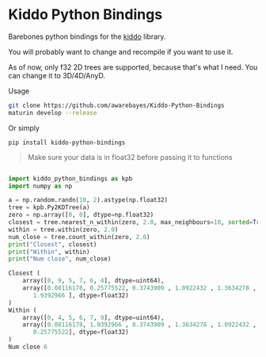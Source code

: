 # Kiddo Python Bindings

Barebones python bindings for the [kiddo](https://github.com/sdd/kiddo) library.

You will probably want to change and recompile if you want to use it.

As of now, only f32 2D trees are supported, because that's what I need. You can change it to 3D/4D/AnyD.

Usage

```sh
git clone https://github.com/awarebayes/Kiddo-Python-Bindings
maturin develop --release
```

Or simply

```
pip install kiddo-python-bindings
```

> Make sure your data is in float32 before passing it to functions

```python

import kiddo_python_bindings as kpb
import numpy as np

a = np.random.randn(10, 2).astype(np.float32)
tree = kpb.Py2KDTree(a)
zero = np.array([0, 0], dtype=np.float32)
closest = tree.nearest_n_within(zero, 2.0, max_neighbours=10, sorted=True)
within = tree.within(zero, 2.0)
num_close = tree.count_within(zero, 2.0)
print("Closest", closest)
print("Within", within)
print("Num close", num_close)
```

```python
Closest (
    array([0, 9, 5, 7, 6, 4], dtype=uint64),
    array([0.08116178, 0.25775522, 0.3743909 , 1.0922432 , 1.3634278 ,
       1.9392966 ], dtype=float32)
)
Within (
    array([0, 4, 5, 6, 7, 9], dtype=uint64),
    array([0.08116178, 1.9392966 , 0.3743909 , 1.3634278 , 1.0922432 ,
       0.25775522], dtype=float32)
)
Num close 6
```
